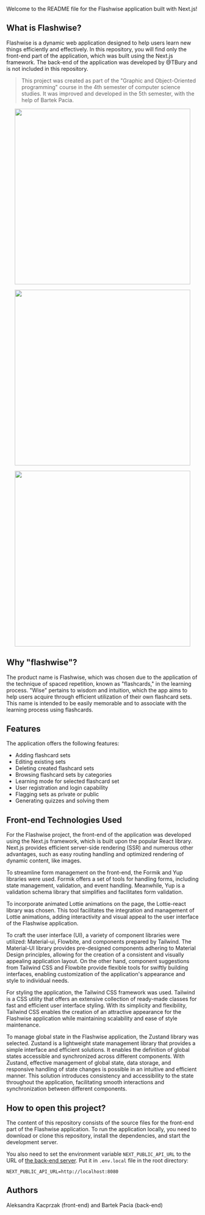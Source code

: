 Welcome to the README file for the Flashwise application built with Next.js!

## What is Flashwise?

Flashwise is a dynamic web application designed to help users learn new things efficiently and effectively. In this repository, you will find only the front-end part of the application, which was built using the Next.js framework. The back-end of the application was developed by @TBury and is not included in this repository.

> This project was created as part of the "Graphic and Object-Oriented programming" course in the 4th semester of computer science studies. It was improved and developed in the 5th semester, with the help of Bartek Pacia.

<p align="center">
  <img width="460" src="https://github.com/kacaleksandra/flashwise/assets/49205215/24079a68-84d3-44d2-ad01-92774151b3f3">
</p>

<p align="center">
  <img width="460" src="https://github.com/kacaleksandra/flashwise/assets/49205215/d2aabd82-b249-40ec-918d-f8de6ab9a584">
</p>

<p align="center">
  <img width="460" src="https://github.com/kacaleksandra/flashwise/assets/49205215/6d03cae6-bba6-47ce-aa08-864fe53526f7">
</p>


## Why "flashwise"?

The product name is Flashwise, which was chosen due to the application of the technique of spaced repetition, known as "flashcards," in the learning process. "Wise" pertains to wisdom and intuition, which the app aims to help users acquire through efficient utilization of their own flashcard sets. This name is intended to be easily memorable and to associate with the learning process using flashcards.

## Features
The application offers the following features:
- Adding flashcard sets
- Editing existing sets
- Deleting created flashcard sets
- Browsing flashcard sets by categories
- Learning mode for selected flashcard set
- User registration and login capability
- Flagging sets as private or public
- Generating quizzes and solving them

## Front-end Technologies Used

For the Flashwise project, the front-end of the application was developed using the Next.js framework, which is built upon the popular React library. Next.js provides efficient server-side rendering (SSR) and numerous other advantages, such as easy routing handling and optimized rendering of dynamic content, like images.

To streamline form management on the front-end, the Formik and Yup libraries were used. Formik offers a set of tools for handling forms, including state management, validation, and event handling. Meanwhile, Yup is a validation schema library that simplifies and facilitates form validation.

To incorporate animated Lottie animations on the page, the Lottie-react library was chosen. This tool facilitates the integration and management of Lottie animations, adding interactivity and visual appeal to the user interface of the Flashwise application.

To craft the user interface (UI), a variety of component libraries were utilized: Material-ui, Flowbite, and components prepared by Tailwind. The Material-UI library provides pre-designed components adhering to Material Design principles, allowing for the creation of a consistent and visually appealing application layout. On the other hand, component suggestions from Tailwind CSS and Flowbite provide flexible tools for swiftly building interfaces, enabling customization of the application's appearance and style to individual needs.

For styling the application, the Tailwind CSS framework was used. Tailwind is a CSS utility that offers an extensive collection of ready-made classes for fast and efficient user interface styling. With its simplicity and flexibility, Tailwind CSS enables the creation of an attractive appearance for the Flashwise application while maintaining scalability and ease of style maintenance.

To manage global state in the Flashwise application, the Zustand library was selected. Zustand is a lightweight state management library that provides a simple interface and efficient solutions. It enables the definition of global states accessible and synchronized across different components. With Zustand, effective management of global state, data storage, and responsive handling of state changes is possible in an intuitive and efficient manner. This solution introduces consistency and accessibility to the state throughout the application, facilitating smooth interactions and synchronization between different components.

## How to open this project?

The content of this repository consists of the source files for the front-end part of the Flashwise application. To run the application locally, you need to download or clone this repository, install the dependencies, and start the development server.

You also need to set the environment variable `NEXT_PUBLIC_API_URL` to the URL
of [the back-end server](https://github.com/bartekpacia/flashwise). Put it in
`.env.local` file in the root directory:

```
NEXT_PUBLIC_API_URL=http://localhost:8080
```

## Authors

Aleksandra Kacprzak (front-end) and Bartek Pacia (back-end)

